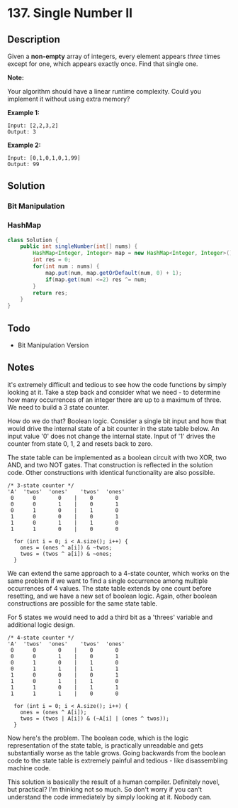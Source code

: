 # 137. Single Number II

##  Description

Given a **non-empty** array of integers, every element appears *three* times except for one, which appears exactly once. Find that single one.

**Note:**

Your algorithm should have a linear runtime complexity. Could you implement it without using extra memory?

**Example 1:**

```
Input: [2,2,3,2]
Output: 3
```

**Example 2:**

```
Input: [0,1,0,1,0,1,99]
Output: 99
```

## Solution 

### Bit Manipulation



### HashMap

```java
class Solution {
    public int singleNumber(int[] nums) {
        HashMap<Integer, Integer> map = new HashMap<Integer, Integer>();
        int res = 0;
        for(int num : nums) {
            map.put(num, map.getOrDefault(num, 0) + 1);
            if(map.get(num) <=2) res ^= num;
        }
        return res;
    }
}
```

## Todo

* Bit Manipulation Version

## Notes 

it's extremely difficult and tedious to see how the code functions by simply looking at it. Take a step back and consider what we need - to determine how many occurrences of an integer there are up to a maximum of three. We need to build a 3 state counter.

How do we do that? Boolean logic. Consider a single bit input and how that would drive the internal state of a bit counter in the state table below. An input value '0' does not change the internal state. Input of '1' drives the counter from state 0, 1, 2 and resets back to zero.

The state table can be implemented as a boolean circuit with two XOR, two AND, and two NOT gates. That construction is reflected in the solution code. Other constructions with identical functionality are also possible.

```
/* 3-state counter */
'A'  'twos'  'ones'    'twos'  'ones'
 0      0       0    |    0       0
 0      0       1    |    0       1
 0      1       0    |    1       0
 1      0       0    |    0       1
 1      0       1    |    1       0
 1      1       0    |    0       0

  for (int i = 0; i < A.size(); i++) {
    ones = (ones ^ a[i]) & ~twos;
    twos = (twos ^ a[i]) & ~ones;
  }
```

We can extend the same approach to a 4-state counter, which works on the same problem if we want to find a single occurrence among multiple occurrences of 4 values. The state table extends by one count before resetting, and we have a new set of boolean logic. Again, other boolean constructions are possible for the same state table.

For 5 states we would need to add a third bit as a 'threes' variable and additional logic design.

```
/* 4-state counter */
'A'  'twos'  'ones'    'twos'  'ones'
 0      0       0    |    0       0
 0      0       1    |    0       1
 0      1       0    |    1       0
 0      1       1    |    1       1
 1      0       0    |    0       1
 1      0       1    |    1       0
 1      1       0    |    1       1
 1      1       1    |    0       0

  for (int i = 0; i < A.size(); i++) {
    ones = (ones ^ A[i]);
    twos = (twos | A[i]) & (~A[i] | (ones ^ twos));
  }
```

Now here's the problem. The boolean code, which is the logic representation of the state table, is practically unreadable and gets substantially worse as the table grows. Going backwards from the boolean code to the state table is extremely painful and tedious - like disassembling machine code.

This solution is basically the result of a human compiler. Definitely novel, but practical? I'm thinking not so much. So don't worry if you can't understand the code immediately by simply looking at it. Nobody can.